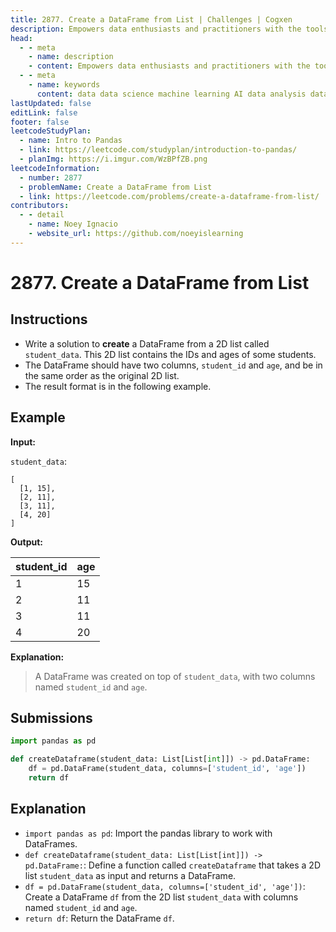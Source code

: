 ```yaml
---
title: 2877. Create a DataFrame from List | Challenges | Cogxen
description: Empowers data enthusiasts and practitioners with the tools and knowledge to unlock the potential of data.
head:
  - - meta
    - name: description
    - content: Empowers data enthusiasts and practitioners with the tools and knowledge to unlock the potential of data.
  - - meta
    - name: keywords
      content: data data science machine learning AI data analysis data-driven data enthusiasts data practitioners
lastUpdated: false
editLink: false
footer: false
leetcodeStudyPlan:
  - name: Intro to Pandas
  - link: https://leetcode.com/studyplan/introduction-to-pandas/
  - planImg: https://i.imgur.com/WzBPfZB.png
leetcodeInformation:
  - number: 2877
  - problemName: Create a DataFrame from List
  - link: https://leetcode.com/problems/create-a-dataframe-from-list/
contributors:
  - - detail
    - name: Noey Ignacio
    - website_url: https://github.com/noeyislearning
---
```


# 2877. Create a DataFrame from List

## Instructions

- Write a solution to **create** a DataFrame from a 2D list called `student_data`. This 2D list contains the IDs and ages of some students.
- The DataFrame should have two columns, `student_id` and `age`, and be in the same order as the original 2D list.
- The result format is in the following example.

## Example

**Input:**

`student_data`:

```plaintext :line-numbers
[
  [1, 15],
  [2, 11],
  [3, 11],
  [4, 20]
]
```

**Output:**

| student_id | age |
| ---------- | --- |
| 1          | 15  |
| 2          | 11  |
| 3          | 11  |
| 4          | 20  |

**Explanation:**

> A DataFrame was created on top of `student_data`, with two columns named `student_id` and `age`.

## Submissions

```python :line-numbers
import pandas as pd

def createDataframe(student_data: List[List[int]]) -> pd.DataFrame:
    df = pd.DataFrame(student_data, columns=['student_id', 'age'])
    return df
```

## Explanation

<CustomAccordion title="Python (Pandas)" submitted_by="@noeyislearning" submit_website_url="https://github.com/noeyislearning" :collapsed=false>

- `import pandas as pd`: Import the pandas library to work with DataFrames.
- `def createDataframe(student_data: List[List[int]]) -> pd.DataFrame:`: Define a function called `createDataframe` that takes a 2D list `student_data` as input and returns a DataFrame.
- `df = pd.DataFrame(student_data, columns=['student_id', 'age'])`: Create a DataFrame `df` from the 2D list `student_data` with columns named `student_id` and `age`.
- `return df`: Return the DataFrame `df`.

</CustomAccordion>
